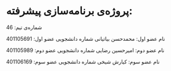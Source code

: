 # پروژه‌ی برنامه‌سازی پیشرفته:

شماره‌ی تیم: 46

نام عضو اول: محمدحسن بیاتیانی
شماره دانشجویی عضو اول: 401105691

نام عضو دوم: امیرحسین رضایی
شماره دانشجویی عضو دوم: 401105989

نام عضو سوم: کیارش شیخی
شماره دانشجویی عضو سوم: 401106169
